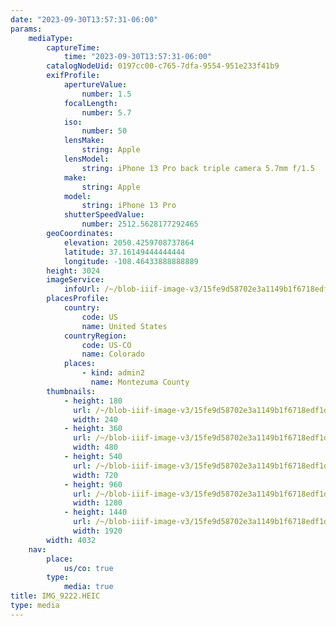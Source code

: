 ```yaml
---
date: "2023-09-30T13:57:31-06:00"
params:
    mediaType:
        captureTime:
            time: "2023-09-30T13:57:31-06:00"
        catalogNodeUid: 0197cc00-c765-7dfa-9554-951e233f41b9
        exifProfile:
            apertureValue:
                number: 1.5
            focalLength:
                number: 5.7
            iso:
                number: 50
            lensMake:
                string: Apple
            lensModel:
                string: iPhone 13 Pro back triple camera 5.7mm f/1.5
            make:
                string: Apple
            model:
                string: iPhone 13 Pro
            shutterSpeedValue:
                number: 2512.5628177292465
        geoCoordinates:
            elevation: 2050.4259708737864
            latitude: 37.16149444444444
            longitude: -108.46433888888889
        height: 3024
        imageService:
            infoUrl: /~/blob-iiif-image-v3/15fe9d58702e3a1149b1f6718edf1dd16a9b442de3fd404b06ca007e682951e6/info.json
        placesProfile:
            country:
                code: US
                name: United States
            countryRegion:
                code: US-CO
                name: Colorado
            places:
                - kind: admin2
                  name: Montezuma County
        thumbnails:
            - height: 180
              url: /~/blob-iiif-image-v3/15fe9d58702e3a1149b1f6718edf1dd16a9b442de3fd404b06ca007e682951e6/full/240%2C180/0/default.jpg
              width: 240
            - height: 360
              url: /~/blob-iiif-image-v3/15fe9d58702e3a1149b1f6718edf1dd16a9b442de3fd404b06ca007e682951e6/full/480%2C360/0/default.jpg
              width: 480
            - height: 540
              url: /~/blob-iiif-image-v3/15fe9d58702e3a1149b1f6718edf1dd16a9b442de3fd404b06ca007e682951e6/full/720%2C540/0/default.jpg
              width: 720
            - height: 960
              url: /~/blob-iiif-image-v3/15fe9d58702e3a1149b1f6718edf1dd16a9b442de3fd404b06ca007e682951e6/full/1280%2C960/0/default.jpg
              width: 1280
            - height: 1440
              url: /~/blob-iiif-image-v3/15fe9d58702e3a1149b1f6718edf1dd16a9b442de3fd404b06ca007e682951e6/full/1920%2C1440/0/default.jpg
              width: 1920
        width: 4032
    nav:
        place:
            us/co: true
        type:
            media: true
title: IMG_9222.HEIC
type: media
---
```

